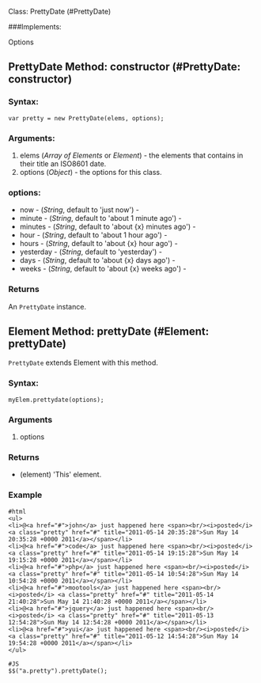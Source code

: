 Class: PrettyDate (#PrettyDate)

###Implements:

Options

PrettyDate Method: constructor (#PrettyDate: constructor)
---------------------------------------------------------

### Syntax: 

    var pretty = new PrettyDate(elems, options);

### Arguments:

1. elems   (*Array of Elements* or *Element*) - the elements that contains in their title an ISO8601 date.
2. options (*Object*)                         - the options for this class.

### options:

* now       - (*String*, default to 'just now')              -  
* minute    - (*String*, default to 'about 1 minute ago')    -
* minutes   - (*String*, default to 'about {x} minutes ago') -
* hour      - (*String*, default to 'about 1 hour ago')      -
* hours     - (*String*, default to 'about {x} hour ago')    -
* yesterday - (*String*, default to 'yesterday')             -
* days      - (*String*, default to 'about {x} days ago')    -
* weeks     - (*String*, default to 'about {x} weeks ago')   -
                          

### Returns

An `PrettyDate` instance.

Element Method: prettyDate (#Element: prettyDate)
-------------------------------------------------

`PrettyDate` extends Element with this method.

### Syntax:

    myElem.prettydate(options);

### Arguments

1. options 
 
### Returns

* (element) 'This' element.

### Example

    #html
    <ul>
    <li>@<a href="#">john</a> just happened here <span><br/><i>posted</i> <a class="pretty" href="#" title="2011-05-14 20:35:28">Sun May 14 20:35:28 +0000 2011</a></span></li>
    <li>@<a href="#">code</a> just happened here <span><br/><i>posted</i> <a class="pretty" href="#" title="2011-05-14 19:15:28">Sun May 14 19:15:28 +0000 2011</a></span></li>
    <li>@<a href="#">php</a> just happened here <span><br/><i>posted</i> <a class="pretty" href="#" title="2011-05-14 10:54:28">Sun May 14  10:54:28 +0000 2011</a></span></li>
    <li>@<a href="#">mootools</a> just happened here <span><br/><i>posted</i> <a class="pretty" href="#" title="2011-05-14 21:40:28">Sun May 14 21:40:28 +0000 2011</a></span></li>
    <li>@<a href="#">jquery</a> just happened here <span><br/><i>posted</i> <a class="pretty" href="#" title="2011-05-13 12:54:28">Sun May 14 12:54:28 +0000 2011</a></span></li>
    <li>@<a href="#">yui</a> just happened here <span><br/><i>posted</i> <a class="pretty" href="#" title="2011-05-12 14:54:28">Sun May 14 19:54:28 +0000 2011</a></span></li>
    </ul>

    #JS
    $$("a.pretty").prettyDate();